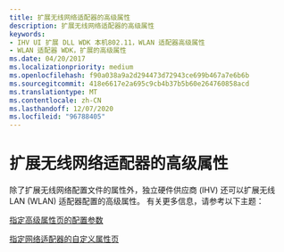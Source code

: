 ```yaml
---
title: 扩展无线网络适配器的高级属性
description: 扩展无线网络适配器的高级属性
keywords:
- IHV UI 扩展 DLL WDK 本机802.11，WLAN 适配器高级属性
- WLAN 适配器 WDK，扩展的高级属性
ms.date: 04/20/2017
ms.localizationpriority: medium
ms.openlocfilehash: f90a038a9a2d294473d72943ce699b467a7e6b6b
ms.sourcegitcommit: 418e6617e2a695c9cb4b37b5b60e264760858acd
ms.translationtype: MT
ms.contentlocale: zh-CN
ms.lasthandoff: 12/07/2020
ms.locfileid: "96788405"
---
```

# <a name="extending-the-advanced-properties-for-wireless-network-adapters"></a>扩展无线网络适配器的高级属性




 

除了扩展无线网络配置文件的属性外，独立硬件供应商 (IHV) 还可以扩展无线 LAN (WLAN) 适配器配置的高级属性。 有关更多信息，请参考以下主题：

[指定高级属性页的配置参数](./specifying-configuration-parameters-for-the-advanced-properties-page.md)

[指定网络适配器的自定义属性页](./specifying-custom-property-pages-for-network-adapters.md)

 

 
